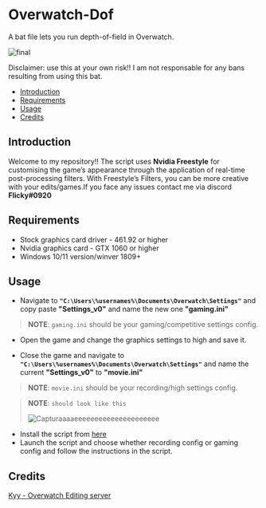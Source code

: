 # Overwatch-Dof
A bat file lets you run depth-of-field in Overwatch.

![final](https://github.com/FlickyOs/OverWatch-2-Depth-of-Maps/assets/86733574/5647be49-bfc4-467c-aba6-6ea8fba02a72)


Disclaimer: use this at your own risk!! I am not responsable for any bans resulting from using this bat.
<!-- TOC -->

  - [Introduction](#introduction)
  - [Requirements](#requirements)
  - [Usage](#usage)
  - [Credits](#credits)

<!-- /TOC -->
## Introduction
Welcome to my repository!! The script uses **Nvidia Freestyle** for customising the game’s appearance through the application of real-time post-processing filters. With Freestyle’s Filters, you can be more creative with your edits/games.If you face any issues contact me via discord **Flicky#0920**

<!-- /TOC -->
## Requirements
- Stock graphics card driver - 461.92 or higher
- Nvidia graphics card - GTX 1060 or higher
- Windows 10/11 version/winver 1809+

<!-- /TOC -->
## Usage
 - Navigate to **`"C:\Users\%usernames%\Documents\Overwatch\Settings"`** and copy paste **"Settings_v0"** and name the new one **"gaming.ini"**
> **NOTE**: `gaming.ini` should be your gaming/competitive settings config.

 - Open the game and change the graphics settings to high and save it.

 - Close the game and navigate to **`"C:\Users\%usernames%\Documents\Overwatch\Settings"`** and name the current **"Settings_v0"** to **"movie.ini"** 
> **NOTE**: `movie.ini` should be your recording/high settings config.
 
> **NOTE**: `should look like this`
> 
>![Capturaaaaeeeeeeeeeeeeeeeeeeeee](https://github.com/FlickyOs/OverWatch-2-Depth-of-Maps/assets/86733574/cc752f5e-bac4-4f0e-87f5-d1ac516d78f5)
> 
- Install the script from [here](https://github.com/FlickyOs/OverWatch-2-Depth-of-Maps/releases/tag/v0.1)
- Launch the script and choose whether recording config or gaming config and follow the instructions in the script.

<!-- /TOC -->
## Credits
 [Kyy - Overwatch Editing server](https://discord.gg/EdddxUd7gS)

